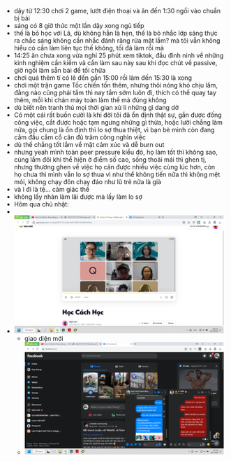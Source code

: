 - dậy từ 12:30 chơi 2 game, lướt điện thoại và ăn đến 1:30 ngồi vào chuẩn bị bài
- sáng có 8 giờ thức một lần dậy xong ngủ tiếp
- thế là bỏ học với Lã, dù không hẳn là hẹn, thế là bỏ nhắc lớp sáng thực ra chắc sáng không cần nhắc đánh răng rửa mặt lắm? mà tôi vẫn không hiểu có cần làm liên tục thế không, tối đã làm rồi mà
- 14:25 ăn chưa xong vừa nghỉ 25 phút xem tiktok, đầu đinh ninh về những kinh nghiệm cần kiếm và cần làm sau này sau khi đọc chút về passive, giờ ngồi làm sẵn bài để tối chữa
- chơi quá thêm tí có lẽ đến gần 15:00 rồi làm đến 15:30 là xong
- chơi một trận game Tốc chiến tốn thêm, nhưng thôi nóng khó chịu lắm, đằng nào cũng phải tắm thì nay tắm sớm luôn đi, thích có thể quay tay thêm, mỗi khi chán mày toàn làm thế mà đúng không
- dù biết nên tranh thủ mọi thời gian xử lí những gì dang dở
- Có một cái rất buồn cười là khi đời tôi đã ổn định thật sự, gắn được đống công việc, cắt được hoặc tạm ngưng những gì thừa, hoặc lười chẳng làm nữa, gọi chung là ổn định thì lo sợ thua thiệt, vì bạn bè mình còn đang cắm đầu cắm cổ cân đủ trăm công nghìn việc
- dù thế chẳng tốt lắm về mặt cảm xúc và dễ burn out
- nhưng yeah mình toàn peer pressure kiểu đó, họ làm tốt thì không sao, cùng lắm đôi khi thể hiện ở điểm số cao, sống thoải mái thì ghen tị, nhưng thường ghen về việc họ cân được nhiều việc cùng lúc hơn, còn họ chưa thì mình vẫn lo sợ thua vì như thể không tiến nữa thì không mệt mỏi, không chạy đôn chạy đáo như lũ trẻ nữa là già
- và ì đi là tệ... cảm giác thế
- không lấy nhàn làm lãi được mà lấy làm lo sợ
- Hôm qua chủ nhật:
-
- ![image.png](../assets/image_1669627006586_0.png)
	- giao diện mới
	- ![image.png](../assets/image_1669627023533_0.png)